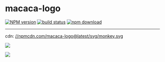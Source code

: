 # macaca-logo

[![NPM version][npm-image]][npm-url]
[![build status][travis-image]][travis-url]
[![npm download][download-image]][download-url]

[npm-image]: https://img.shields.io/npm/v/macaca-logo.svg?style=flat-square
[npm-url]: https://npmjs.org/package/macaca-logo
[travis-image]: https://img.shields.io/travis/macacajs/macaca-logo.svg?style=flat-square
[travis-url]: https://travis-ci.org/macacajs/macaca-logo
[download-image]: https://img.shields.io/npm/dm/macaca-logo.svg?style=flat-square
[download-url]: https://npmjs.org/package/macaca-logo

---

cdn: [//npmcdn.com/macaca-logo@latest/svg/monkey.svg](//npmcdn.com/macaca-logo@latest/svg/monkey.svg)

![](https://macacajs.github.io/macaca-logo/svg/monkey.svg)

![](https://macacajs.github.io/macaca-logo/svg/monkey-colorful.svg)
